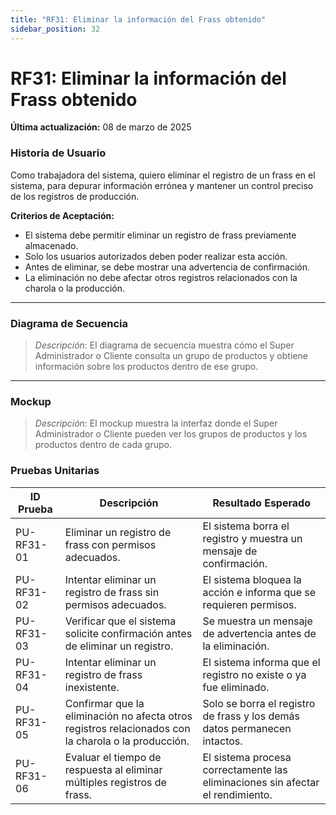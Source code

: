 ```yaml
---
title: "RF31: Eliminar la información del Frass obtenido"  
sidebar_position: 32
---
```


# RF31: Eliminar la información del Frass obtenido

**Última actualización:** 08 de marzo de 2025

### Historia de Usuario
Como trabajadora del sistema, quiero eliminar el registro de un frass en el sistema, para depurar información errónea y mantener un control preciso de los registros de producción.

  **Criterios de Aceptación:**
  - El sistema debe permitir eliminar un registro de frass previamente almacenado.
  - Solo los usuarios autorizados deben poder realizar esta acción.
  - Antes de eliminar, se debe mostrar una advertencia de confirmación.
  - La eliminación no debe afectar otros registros relacionados con la charola o la producción.

---

### Diagrama de Secuencia

> *Descripción*: El diagrama de secuencia muestra cómo el Super Administrador o Cliente consulta un grupo de productos y obtiene información sobre los productos dentro de ese grupo.

---

### Mockup

> *Descripción*: El mockup muestra la interfaz donde el Super Administrador o Cliente pueden ver los grupos de productos y los productos dentro de cada grupo.

### Pruebas Unitarias 
| ID Prueba  | Descripción                                               | Resultado Esperado  |
|------------|-----------------------------------------------------------|---------------------|
| PU-RF31-01 | Eliminar un registro de frass con permisos adecuados.     | El sistema borra el registro y muestra un mensaje de confirmación. |
| PU-RF31-02 | Intentar eliminar un registro de frass sin permisos adecuados. | El sistema bloquea la acción e informa que se requieren permisos. |
| PU-RF31-03 | Verificar que el sistema solicite confirmación antes de eliminar un registro. | Se muestra un mensaje de advertencia antes de la eliminación. |
| PU-RF31-04 | Intentar eliminar un registro de frass inexistente.       | El sistema informa que el registro no existe o ya fue eliminado. |
| PU-RF31-05 | Confirmar que la eliminación no afecta otros registros relacionados con la charola o la producción. | Solo se borra el registro de frass y los demás datos permanecen intactos. |
| PU-RF31-06 | Evaluar el tiempo de respuesta al eliminar múltiples registros de frass. | El sistema procesa correctamente las eliminaciones sin afectar el rendimiento. |
